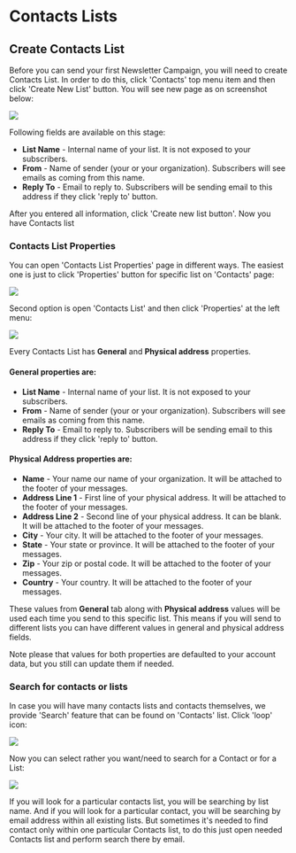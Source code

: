 # Contacts Lists

## Create Contacts List

Before you can send your first Newsletter Campaign, you will need to create Contacts List. In order to do this, click 'Contacts' top menu item and then click 'Create New List' button. You will see new page as on screenshot below:

![](images/contacts/create_contact_list_1.png)

Following fields are available on this stage:

* **List Name** - Internal name of your list. It is not exposed to your subscribers. 
* **From** - Name of sender (your or your organization). Subscribers will see emails as coming from this name.
* **Reply To** - Email to reply to. Subscribers will be sending email to this address if they click 'reply to' button.

After you entered all information, click 'Create new list button'. Now you have Contacts list

### Contacts List Properties

You can open 'Contacts List Properties' page in different ways. The easiest one is just to click 'Properties' button for specific list on 'Contacts' page:

![](images/contacts/list_properties_1.png)

Second option is open 'Contacts List' and then click 'Properties' at the left menu:

![](images/contacts/list_properties_2.png)


Every Contacts List has **General** and **Physical address** properties.

#### General properties are:

* **List Name** - Internal name of your list. It is not exposed to your subscribers. 
* **From** - Name of sender (your or your organization). Subscribers will see emails as coming from this name.
* **Reply To** - Email to reply to. Subscribers will be sending email to this address if they click 'reply to' button.

#### Physical Address properties are:

* **Name** - Your name our name of your organization. It will be attached to the footer of your messages.
* **Address Line 1** - First line of your physical address. It will be attached to the footer of your messages.
* **Address Line 2** - Second line of your physical address. It can be blank. It will be attached to the footer of your messages.
*  **City** - Your city. It will be attached to the footer of your messages.
*  **State** - Your state or province. It will be attached to the footer of your messages.
*  **Zip** - Your zip or postal code. It will be attached to the footer of your messages.
*  **Country** - Your country. It will be attached to the footer of your messages.


These values from **General** tab along with **Physical address** values will be used each time you send to this specific list. This means if you will send to different lists you can have different values in general and physical address fields.

Note please that values for both properties are defaulted to your account data, but you still can update them if needed.

### Search for contacts or lists 

In case you will have many contacts lists and contacts themselves, we provide 'Search' feature that can be found on 'Contacts' list. Click 'loop' icon:

![](images/contacts/lists_search_1.png)

Now you can select rather you want/need to search for a Contact or for a List:

![](images/contacts/lists_search_2.png)

If you will look for a particular contacts list, you will be searching by list name. And if you will look for a particular contact, you will be searching by email address within all existing lists. But sometimes it's needed to find contact only within one particular Contacts list, to do this just open needed Contacts list and perform search there by email.




